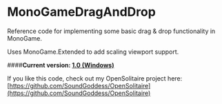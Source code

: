 # MonoGameDragAndDrop
Reference code for implementing some basic drag &amp; drop functionality in MonoGame.

Uses MonoGame.Extended to add scaling viewport support.

####**Current version: [1.0 (Windows)](https://github.com/SoundGoddess/MonoGameDragAndDrop/releases)**

If you like this code, check out my OpenSolitaire project here: [https://github.com/SoundGoddess/OpenSolitaire](https://github.com/SoundGoddess/OpenSolitaire)
